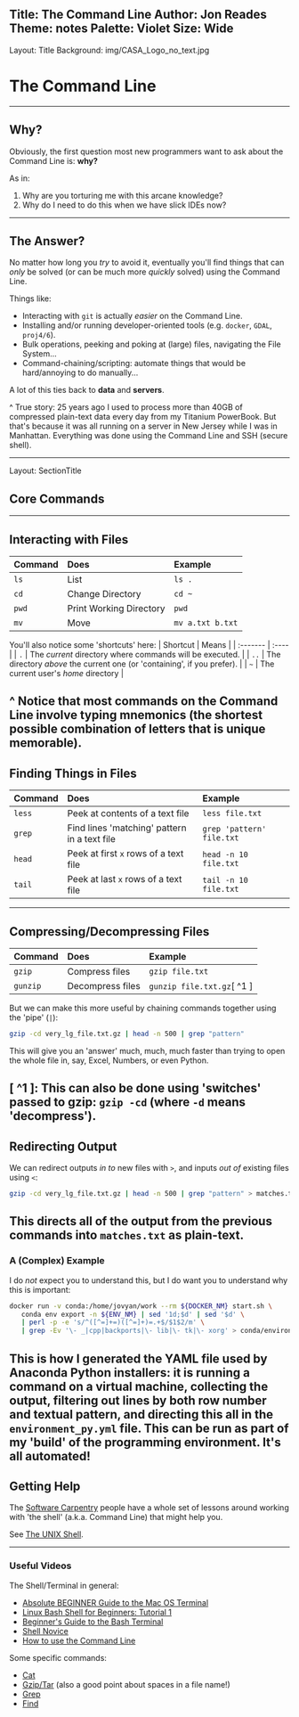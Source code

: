 Title: The Command Line
Author: Jon Reades
Theme: notes
Palette: Violet
Size: Wide
---
Layout: Title
Background: img/CASA_Logo_no_text.jpg

# The Command Line
---
## Why?

Obviously, the first question most new programmers want to ask about the Command Line is: **why?**

As in: 
1. Why are you torturing me with this arcane knowledge? 
2. Why do I need to do this when we have slick IDEs now?
---
## The Answer?

No matter how long you *try* to avoid it, eventually you'll find things that can *only* be solved (or can be much more *quickly* solved) using the Command Line. 

Things like:

- Interacting with `git` is actually _easier_ on the Command Line.
- Installing and/or running developer-oriented tools (e.g. `docker`, `GDAL`, `proj4/6`).
- Bulk operations, peeking and poking at (large) files, navigating the File System... 
- Command-chaining/scripting: automate things that would be hard/annoying to do manually... 

A lot of this ties back to **data** and **servers**.

^ True story: 25 years ago I used to process more than 40GB of compressed plain-text data every day from my Titanium PowerBook. But that's because it was all running on a server in New Jersey while I was in Manhattan. Everything was done using the Command Line and SSH (secure shell).

---
Layout: SectionTitle
## Core Commands
---
## Interacting with Files

| Command | Does | Example |
| :------ | :--- | :------ |
| `ls` | List | `ls .` |
| `cd` | Change Directory | `cd ~` |
| `pwd` | Print Working Directory | `pwd` |
| `mv` | Move | `mv a.txt b.txt` |

You'll also notice some 'shortcuts' here:
| Shortcut | Means |
| :------- | :---- |
| `.` | The _current_ directory where commands will be executed. |
| `..` | The directory _above_ the current one (or 'containing', if you prefer). |
| `~` | The current user's _home_ directory |

^ Notice that most commands on the Command Line involve typing mnemonics (the shortest possible combination of letters that is unique memorable).
---
## Finding Things in Files

| Command | Does | Example |
| :------ | :--- | :------ |
| `less` | Peek at contents of a text file | `less file.txt` |
| `grep` | Find lines 'matching' pattern in a text file | `grep 'pattern' file.txt` |
| `head` | Peek at first `x` rows of a text file | `head -n 10 file.txt` |
| `tail` | Peek at last `x` rows of a text file | `tail -n 10 file.txt` |

---
## Compressing/Decompressing Files
| Command | Does | Example |
| :------ | :--- | :------ |
| `gzip` | Compress files | `gzip file.txt` |
| `gunzip` | Decompress files | `gunzip file.txt.gz`[ ^1 ] |

But we can make this more useful by chaining commands together using the 'pipe' (`|`):
```bash
gzip -cd very_lg_file.txt.gz | head -n 500 | grep "pattern"
```
This will give you an 'answer' much, much, much faster than trying to open the whole file in, say, Excel, Numbers, or even Python.

[ ^1 ]: This can also be done using 'switches' passed to gzip: `gzip -cd` (where `-d` means 'decompress'). 
---
## Redirecting Output

We can redirect outputs *in to* new files with `>`, and inputs *out of* existing files using `<`:
```bash
gzip -cd very_lg_file.txt.gz | head -n 500 | grep "pattern" > matches.txt
```

This directs all of the output from the previous commands into `matches.txt` as plain-text.
---
### A (Complex) Example

I do _not_ expect you to understand this, but I do want you to understand why this is important:
```bash
docker run -v conda:/home/jovyan/work --rm ${DOCKER_NM} start.sh \
   conda env export -n ${ENV_NM} | sed '1d;$d' | sed '$d' \
   | perl -p -e 's/^([^=]+=)([^=]+)=.+$/$1$2/m' \
   | grep -Ev '\- _|cpp|backports|\- lib|\- tk|\- xorg' > conda/environment_py.yml
```
This is how I generated the YAML file used by Anaconda Python installers: it is running a command on a virtual machine, collecting the output, filtering out lines by both row number and textual pattern, and directing this all in the `environment_py.yml` file. This can be run as part of my 'build' of the programming environment. It's **all** automated!
---
## Getting Help

The [Software Carpentry](https://software-carpentry.org/lessons/) people have a whole set of lessons around working with 'the shell' (a.k.a. Command Line) that might help you.

See [The UNIX Shell](https://librarycarpentry.org/lc-shell/).

---
### Useful Videos

The Shell/Terminal in general:
- [Absolute BEGINNER Guide to the Mac OS Terminal](https://www.youtube.com/watch?v=aKRYQsKR46I)
- [Linux Bash Shell for Beginners: Tutorial 1](https://www.youtube.com/watch?app=desktop&v=gR2bFNrYmD0)
- [Beginner's Guide to the Bash Terminal](https://www.youtube.com/watch?app=desktop&v=oxuRxtrO2Ag)
- [Shell Novice](http://swcarpentry.github.io/shell-novice/)
- [How to use the Command Line](https://www.taniarascia.com/how-to-use-the-command-line-for-apple-macos-and-linux/)

Some specific commands:
- [Cat](https://www.youtube.com/watch?app=desktop&v=nK4028I3N5U)
- [Gzip/Tar](https://www.youtube.com/watch?v=EWONqLqSxYc) (also a good point about spaces in a file name!)
- [Grep](https://www.youtube.com/watch?v=VGgTmxXp7xQ)
- [Find](https://www.youtube.com/watch?v=KCVaNb_zOuw)
